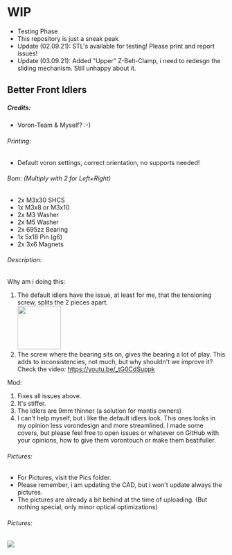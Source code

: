# WIP 
- Testing Phase
- This repository is just a sneak peak
- Update (02.09.21): STL's available for testing! Please print and report issues!
- Update (03.09.21): Added "Upper" Z-Belt-Clamp, i need to redesgn the sliding mechanism. Still unhappy about it.

## Better Front Idlers
##### Credits:
- Voron-Team & Myself? :-)

###### Printing:
- Default voron settings, correct orientation, no supports needed!

###### Bom: (Multiply with 2 for Left+Right)
- 2x M3x30 SHCS
- 1x M3x8 or M3x10
- 2x M3 Washer
- 2x M5 Washer
- 2x 695zz Bearing
- 1x 5x18 Pin (g6)
- 2x 3x6 Magnets

###### Description:
Why am i doing this:
1. The default idlers have the issue, at least for me, that the tensioning screw, splits the 2 pieces apart.<br><img src="https://github.com/Ramalama2/Voron-2-Mods/raw/main/Front_Idlers/Pics/Default_Idlers1.jpg" height="100">
2. The screw where the bearing sits on, gives the bearing a lot of play. This adds to inconsistencies, not much, but why shouldn't we improve it? Check the video: https://youtu.be/_tG0CdSuppk

Mod:
1. Fixes all issues above.
2. It's stiffer.
3. The idlers are 9mm thinner (a solution for mantis owners)
4. I can't help myself, but i like the default idlers look. This ones looks in my opinion less vorondesign and more streamlined. I made some covers, but please feel free to open issues or whatever on GitHub with your opinions, how to give them vorontouch or make them beatifuller.

###### Pictures:
- For Pictures, visit the Pics folder.
- Please remember, i am updating the CAD, but i won't update always the pictures.
- The pictures are already a bit behind at the time of uploading. (But nothing special, only minor optical optimizations)

###### Pictures:
![](https://github.com/Ramalama2/Voron-2-Mods/raw/main/Front_Idlers/Explosion_v2.jpg)
